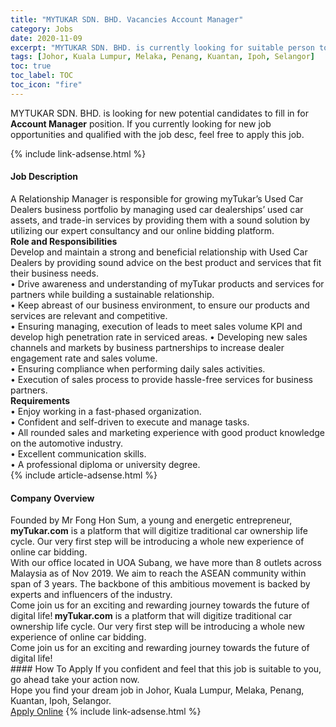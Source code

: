 ```yaml
---
title: "MYTUKAR SDN. BHD. Vacancies Account Manager" 
category: Jobs 
date: 2020-11-09 
excerpt: "MYTUKAR SDN. BHD. is currently looking for suitable person to fill in the Account Manager which positioned at Johor, Kuala Lumpur, Melaka, Penang, Kuantan, Ipoh, Selangor" 
tags: [Johor, Kuala Lumpur, Melaka, Penang, Kuantan, Ipoh, Selangor] 
toc: true 
toc_label: TOC 
toc_icon: "fire" 
--- 
```


<p>MYTUKAR SDN. BHD. is looking for new potential candidates to fill in for <b>Account Manager</b> position. If you currently looking for new job opportunities and qualified with the job desc, feel free to apply this job.
</p>{% include link-adsense.html %} 
<div><div><div><h4>Job Description</h4></div></div><div><div><span><div><div>A Relationship Manager is responsible for growing myTukar&#8217;s Used Car Dealers business portfolio by managing used car dealerships&#8217; used car assets, and trade-in services by providing them with a sound solution by utilizing our expert consultancy and our online bidding platform.</div><div><strong>Role and Responsibilities</strong></div><div>Develop and maintain a strong and beneficial relationship with Used Car Dealers by providing sound advice on the best product and services that fit their business needs.</div><div>&#8226; Drive awareness and understanding of myTukar products and services for partners while building a sustainable relationship.</div><div>&#8226; Keep abreast of our business environment, to ensure our products and services are relevant and competitive.</div><div>&#8226; Ensuring managing, execution of leads to meet sales volume KPI and develop high penetration rate in serviced areas. &#8226; Developing new sales channels and markets by business partnerships to increase dealer engagement rate and sales volume.</div><div>&#8226; Ensuring compliance when performing daily sales activities.</div><div>&#8226; Execution of sales process to provide hassle-free services for business partners.</div><div><strong>Requirements</strong></div><div>&#8226; Enjoy working in a fast-phased organization.</div><div>&#8226; Confident and self-driven to execute and manage tasks.</div><div>&#8226; All rounded sales and marketing experience with good product knowledge on the automotive industry.</div><div>&#8226; Excellent communication skills.</div><div>&#8226; A professional diploma or university degree.&#160;</div></div></span></div></div></div> 
{% include article-adsense.html %} 
<div><div><div><h4>Company Overview</h4></div></div><div><div><span><div><div>Founded by Mr Fong Hon Sum, a young and energetic entrepreneur, <strong>myTukar.com</strong> is a platform that will digitize traditional car ownership life cycle. Our very first step will be introducing a whole new experience of online car bidding.</div>
<div>With our office located in UOA Subang, we have more than 8 outlets across Malaysia as of Nov 2019. We aim to reach the ASEAN community within span of 3 years. The backbone of this ambitious movement is backed by experts and influencers of the industry.&#160;</div>
<div>Come join us for an exciting and rewarding journey towards the future of digital life!<strong>&#160;myTukar.com</strong> is a platform that will digitize traditional car ownership life cycle. Our very first step will be introducing a whole new experience of online car bidding.</div>
<div>Come join us for an exciting and rewarding journey towards the future of digital life!</div></div></span></div></div></div> 
#### How To Apply 
If you confident and feel that this job is suitable to you, go ahead take your action now. <br/> 
Hope you find your dream job in Johor, Kuala Lumpur, Melaka, Penang, Kuantan, Ipoh, Selangor. <br/> 
<a href="https://www.jobstreet.com.my/en/job/account-manager-4420529?jobId=jobstreet-my-job-4420529&sectionRank=21&token=0~2bed4812-3996-414d-8fa9-a2ae19be0146&fr=SRP%20View%20In%20New%20Ta" class="btn btn--info" target="_blank" rel="nofollow noopenner">Apply Online</a> 
{% include link-adsense.html %} 